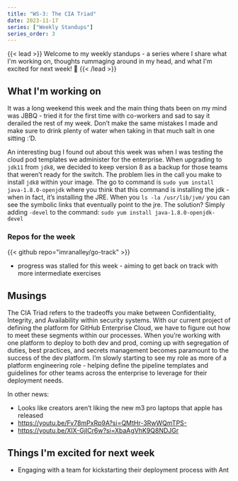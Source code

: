 ```yaml
---
title: "WS-3: The CIA Triad"
date: 2023-11-17
series: ["Weekly Standups"]
series_order: 3
---
```

{{< lead >}}
Welcome to my weekly standups - a series where I share what I'm working on, thoughts rummaging around in my head, and what I'm excited for next week! 🚀 
{{< /lead >}}

## What I'm working on

It was a long weekend this week and the main thing thats been on my mind was JBBQ - tried it for the first time with co-workers and sad to say it derailed the rest of my week. Don’t make the same mistakes I made and make sure to drink plenty of water when taking in that much salt in one sitting :’D.

An interesting bug I found out about this week was when I was testing the cloud pod templates we administer for the enterprise. When upgrading to `jdk11` from `jdk8`, we decided to keep version 8 as a backup for those teams that weren’t ready for the switch. The problem lies in the call you make to install `jdk8` within your image. The go to command is `sudo yum install java-1.8.0-openjdk` where you think that this command is installing the jdk - when in fact, it’s installing the JRE. When you `ls -la /usr/lib/jvm/` you can see the symbolic links that eventually point to the jre. The solution? Simply adding `-devel` to the command: `sudo yum install java-1.8.0-openjdk-devel`

### Repos for the week

{{< github repo="imranalley/go-track" >}}
* progress was stalled for this week - aiming to get back on track with more intermediate exercises

## Musings

The CIA Triad refers to the tradeoffs you make between Confidentiality, Integrity, and Availability within security systems. With our current project of defining the platform for GitHub Enterprise Cloud, we have to figure out how to meet these segments within our processes. When you’re working with one platform to deploy to both dev and prod, coming up with segregation of duties, best practices, and secrets management becomes paramount to the success of the dev platform. I’m slowly starting to see my role as more of a platform engineering role - helping define the pipeline templates and guidelines for other teams across the enterprise to leverage for their deployment needs.  


In other news:
* Looks like creators aren’t liking the new m3 pro laptops that apple has released
* https://youtu.be/Fv78mPxRp9A?si=QMtHr-3RwWQmTPS-
* https://youtu.be/XlX-GjICr6w?si=XbaAgVhK9Q8NDJGr 

## Things I'm excited for next week

* Engaging with a team for kickstarting their deployment process with Ant

